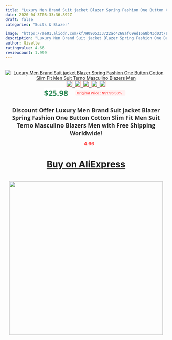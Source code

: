 ```yaml
---
title: "Luxury Men Brand Suit jacket Blazer Spring Fashion One Button Cotton Slim Fit Men Suit Terno Masculino Blazers Men"
date: 2020-04-3T08:33:36.892Z
draft: false
categories: "Suits & Blazer"

image: "https://ae01.alicdn.com/kf/H0905333722ac4268af69ed16a8b43d03t/Luxury-Men-Brand-Suit-jacket-Blazer-Spring-Fashion-One-Button-Cotton-Slim-Fit-Men-Suit-Terno.jpg"
description: "Luxury Men Brand Suit jacket Blazer Spring Fashion One Button Cotton Slim Fit Men Suit Terno Masculino Blazers Men"
author: Giselle
ratingvalue: 4.66
reviewcount: 1.999
---
```

<br>
<div style="text-align: center;">
<a href="https://s.click.aliexpress.com/e/_AWOSlB" target="_blank" rel="nofollow noopener noreferrer"><img alt="Luxury Men Brand Suit jacket Blazer Spring Fashion One Button Cotton Slim Fit Men Suit Terno Masculino Blazers Men" class="magnifier-image" src="https://ae01.alicdn.com/kf/H0905333722ac4268af69ed16a8b43d03t/Luxury-Men-Brand-Suit-jacket-Blazer-Spring-Fashion-One-Button-Cotton-Slim-Fit-Men-Suit-Terno.jpg_640x640.jpg">
<br>
<img style="border:1px solid salmon" src="https://ae01.alicdn.com/kf/H0905333722ac4268af69ed16a8b43d03t/Luxury-Men-Brand-Suit-jacket-Blazer-Spring-Fashion-One-Button-Cotton-Slim-Fit-Men-Suit-Terno.jpg_120x120.jpg">&nbsp;&nbsp;<img style="border:1px solid salmon" src="https://ae01.alicdn.com/kf/H3eddf64e6bd14a97ab3e471521642737v/Luxury-Men-Brand-Suit-jacket-Blazer-Spring-Fashion-One-Button-Cotton-Slim-Fit-Men-Suit-Terno.jpg_120x120.jpg">&nbsp;&nbsp;<img style="border:1px solid salmon" src="https://ae01.alicdn.com/kf/Ha762c63f1c314d80b11e32bd288b6be8U/Luxury-Men-Brand-Suit-jacket-Blazer-Spring-Fashion-One-Button-Cotton-Slim-Fit-Men-Suit-Terno.jpg_120x120.jpg">&nbsp;&nbsp;<img style="border:1px solid salmon" src="https://ae01.alicdn.com/kf/H517e6330e09147a3bce4eaff1b189397w/Luxury-Men-Brand-Suit-jacket-Blazer-Spring-Fashion-One-Button-Cotton-Slim-Fit-Men-Suit-Terno.jpg_120x120.jpg">&nbsp;&nbsp;<img style="border:1px solid salmon" src="https://ae01.alicdn.com/kf/H3b2883f28dc84a6580431dd381c6a29fK/Luxury-Men-Brand-Suit-jacket-Blazer-Spring-Fashion-One-Button-Cotton-Slim-Fit-Men-Suit-Terno.jpg_120x120.jpg"></a></div><br0>
<div style="text-align: center;"><span style="background-color: white; border: 0px; box-sizing: border-box; color: seagreen; display: inline-block; font-family: &quot;open sans&quot; , &quot;arial&quot; , &quot;helvetica&quot; , sans-serif , &quot;heiti&quot;; font-size: 24px; font-stretch: inherit; font-weight: 700; line-height: inherit; margin: 0px 10px 0px 0px; padding: 0px; vertical-align: middle;">$25.98 </span>
<span style="background: rgb(255 , 241 , 241); border-radius: 3px; border: 0px; box-sizing: border-box; color: #ff4747; display: inline-block; font-family: inherit; font-size: 12px; font-stretch: inherit; font-style: inherit; font-variant: inherit; font-weight: 600; line-height: inherit; margin: 0px; padding: 2px 5px; transform: scale(0.9); vertical-align: middle;">Original Price : <b style="text-decoration: line-through;">$51.95 </b> 50%&nbsp;&nbsp;</span></div>
<h1 style="color: #333333; display: inline-block; font-family: &quot;open sans&quot; , &quot;arial&quot; , &quot;helvetica&quot; , sans-serif , &quot;heiti&quot;; font-size: 18px; font-stretch: inherit; font-weight: 700; text-align: center;">Discount Offer Luxury Men Brand Suit jacket Blazer Spring Fashion One Button Cotton Slim Fit Men Suit Terno Masculino Blazers Men with Free Shipping Worldwide!</h1>
<div style="color: #ff4747; text-align: center;">
<img src="https://4.bp.blogspot.com/-M0ZcTcb-5uY/XleCXlxnR4I/AAAAAAAAAEc/OrjgMkXV1oMQFaCRZj5HQwOCBcu3w1FegCPcBGAYYCw/s1600/star.png" style="height: 15px;">&nbsp;<b>4.66</b></div>
<div class="button_cont" align="center"><a class="buynow_a" href="https://s.click.aliexpress.com/e/_AWOSlB" target="_blank" rel="nofollow noopener noreferrer"><H1>Buy on AliExpress</H1></a></div><br>
<div class="separator" style="clear: both; text-align: center;">
<img src="https://lh3.googleusercontent.com/-pTy5HemUv9M/XlePHvY0dAI/AAAAAAAAAE4/0nX5iRUoIWY8eMW9Dpxeirr157OZliDIgCLcBGAsYHQ/s1600/badge.gif" width="480">
</div>
